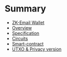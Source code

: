 # Summary

- [ZK-Email Wallet](./zk_email_wallet.md)
- [Overview](./overview.md)
    <!-- - [ZK-Regex](./zk_regex.md)
    - [ZK-Email](./zk_email.md)
    - [Wallet](./wallet.md) -->
- [Specification](./specification.md)
- [Circuits](./circuits.md)
- [Smart-contract](./smart_contract.md)
- [UTXO & Privacy version](./utxo_and_privacy.md)
